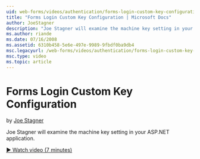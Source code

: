 ```yaml
---
uid: web-forms/videos/authentication/forms-login-custom-key-configuration
title: "Forms Login Custom Key Configuration | Microsoft Docs"
author: JoeStagner
description: "Joe Stagner will examine the machine key setting in your ASP.NET application. For more information on this demo, a tutorial is located here ."
ms.author: riande
ms.date: 07/16/2008
ms.assetid: 6310b458-5e6e-497e-9989-9fbdf0ba9db4
msc.legacyurl: /web-forms/videos/authentication/forms-login-custom-key-configuration
msc.type: video
ms.topic: article
---
```

# Forms Login Custom Key Configuration

by [Joe Stagner](https://github.com/JoeStagner)

Joe Stagner will examine the machine key setting in your ASP.NET application.

[&#9654; Watch video (7 minutes)](https://channel9.msdn.com/Blogs/ASP-NET-Site-Videos/forms-login-custom-key-configuration)

